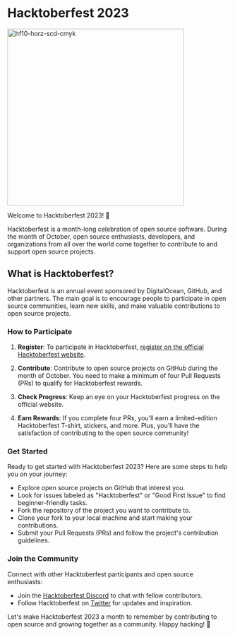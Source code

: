 
# Hacktoberfest 2023

<a href='https://postimg.cc/bd1SDgNH' target='_blank'><img src='https://i.postimg.cc/bd1SDgNH/hf10-horz-scd-cmyk.png' width="400"  border='0' alt='hf10-horz-scd-cmyk'/></a>

Welcome to Hacktoberfest 2023! 🎉

Hacktoberfest is a month-long celebration of open source software. During the month of October, open source enthusiasts, developers, and organizations from all over the world come together to contribute to and support open source projects.

## What is Hacktoberfest?

Hacktoberfest is an annual event sponsored by DigitalOcean, GitHub, and other partners. The main goal is to encourage people to participate in open source communities, learn new skills, and make valuable contributions to open source projects.

### How to Participate

1. **Register**: To participate in Hacktoberfest, [register on the official Hacktoberfest website](https://hacktoberfest.digitalocean.com/).

2. **Contribute**: Contribute to open source projects on GitHub during the month of October. You need to make a minimum of four Pull Requests (PRs) to qualify for Hacktoberfest rewards.

3. **Check Progress**: Keep an eye on your Hacktoberfest progress on the official website.

4. **Earn Rewards**: If you complete four PRs, you'll earn a limited-edition Hacktoberfest T-shirt, stickers, and more. Plus, you'll have the satisfaction of contributing to the open source community!

### Get Started

Ready to get started with Hacktoberfest 2023? Here are some steps to help you on your journey:

- Explore open source projects on GitHub that interest you.
- Look for issues labeled as "Hacktoberfest" or "Good First Issue" to find beginner-friendly tasks.
- Fork the repository of the project you want to contribute to.
- Clone your fork to your local machine and start making your contributions.
- Submit your Pull Requests (PRs) and follow the project's contribution guidelines.

### Join the Community

Connect with other Hacktoberfest participants and open source enthusiasts:

- Join the [Hacktoberfest Discord](https://discord.gg/hacktoberfest) to chat with fellow contributors.
- Follow Hacktoberfest on [Twitter](https://twitter.com/hacktoberfest) for updates and inspiration.

Let's make Hacktoberfest 2023 a month to remember by contributing to open source and growing together as a community. Happy hacking! 🚀
